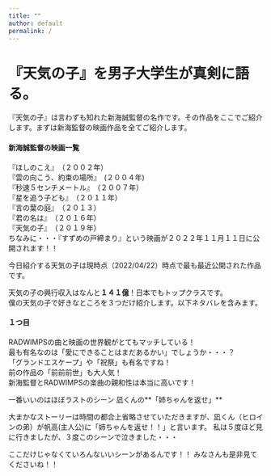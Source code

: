 ```yaml
---
title: ""
author: default
permalink: /
---
```


# 『天気の子』を男子大学生が真剣に語る。  
『天気の子』は言わずも知れた新海誠監督の名作です。その作品をここでご紹介します。まずは新海監督の映画作品を全てご紹介します。
#### 新海誠監督の映画一覧  
『ほしのこえ』　（２００２年）  
『雲の向こう、約束の場所』　(２００４年)  
『秒速５センチメートル』　（２００７年）  
『星を追う子ども』　（２０１１年）  
『言の葉の庭』　（２０１３）  
『君の名は』　（２０１６年）  
『天気の子』　（２０１９年）  
ちなみに・・・『すずめの戸締まり』という映画が２０２２年１１月１１日に公開されます！！  


今日紹介する天気の子は現時点（2022/04/22）時点で最も最近公開された作品です。  

天気の子の興行収入はなんと**１４１億**！日本でもトップクラスです。  
僕の天気の子で好きなところを３つだけ紹介します。以下ネタバレを含みます。
  
  
#### １つ目  
RADWIMPSの曲と映画の世界観がとてもマッチしている！  
最も有名なのは「愛にできることはまだあるかい」でしょうか・・・？  
「グランドエスケープ」や「祝祭」も有名ですね！  
前の作品の「前前前世」も大人気！  
新海監督とRADWIMPSの楽曲の親和性は本当に高いです！


一番いいのはほぼラストのシーン 凪くんの**「姉ちゃんを返せ」**  

大まかなストーリーは時間の都合上省略させていただきますが、凪くん（ヒロインの弟）が帆高(主人公)に「姉ちゃんを返せ！！」と言います。
私は５度ほど見に行きましたが、３度このシーンで泣きました・・・  

ここだけじゃなくていろんないいシーンがあるんです！！
みなさんも是非見てくださいね！！
